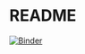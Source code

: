 # README
[![Binder](https://mybinder.org/badge_logo.svg)](https://mybinder.org/v2/gh/davecwright3/ipta-2025/master)
